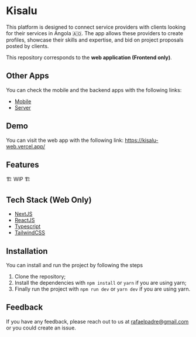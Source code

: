 
# Kisalu

This platform is designed to connect service providers with clients looking for their services in Angola 🇦🇴. The app allows these providers to create profiles, showcase their skills and expertise, and bid on project proposals posted by clients.

This repository corresponds to the **web application (Frontend only)**.

## Other Apps

You can check the mobile and the backend apps with the following links:

- [Mobile]()
- [Server]()


## Demo

You can visit the web app with the following link: https://kisalu-web.vercel.app/


## Features

🏗️ WIP 🏗️

## Tech Stack (Web Only)

- [NextJS](https://nextjs.org/)
- [ReactJS](https://react.dev/)
- [Typescript](https://www.typescriptlang.org/)
- [TailwindCSS](https://tailwindcss.com/)


## Installation

You can install and run the project by following the steps

1. Clone the repository;
2. Install the dependencies with `npm install` or `yarn` if you are using yarn;
3. Finally run the project with `npm run dev` or `yarn dev` if you are using yarn.
## Feedback

If you have any feedback, please reach out to us at rafaelpadre@gmail.com or you could create an issue.

